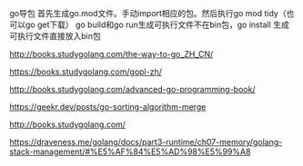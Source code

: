 go导包
首先生成go.mod文件。手动import相应的包。然后执行go mod tidy（也可以go get下载）
go build和go run生成可执行文件不在bin包，go install 生成可执行文件直接放入bin包


http://books.studygolang.com/the-way-to-go_ZH_CN/

https://books.studygolang.com/gopl-zh/

http://books.studygolang.com/advanced-go-programming-book/

https://geekr.dev/posts/go-sorting-algorithm-merge

http://books.studygolang.com/

https://draveness.me/golang/docs/part3-runtime/ch07-memory/golang-stack-management/#%E5%AF%84%E5%AD%98%E5%99%A8